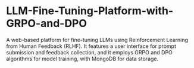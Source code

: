 # LLM-Fine-Tuning-Platform-with-GRPO-and-DPO
A web-based platform for fine-tuning LLMs using Reinforcement Learning from Human Feedback (RLHF). It features a user interface for prompt submission and feedback collection, and it employs GRPO and DPO algorithms for model training, with MongoDB for data storage.
